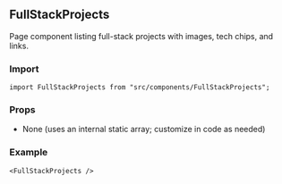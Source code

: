 ## FullStackProjects

Page component listing full-stack projects with images, tech chips, and links.

### Import

```tsx
import FullStackProjects from "src/components/FullStackProjects";
```

### Props

- None (uses an internal static array; customize in code as needed)

### Example

```tsx
<FullStackProjects />
```

